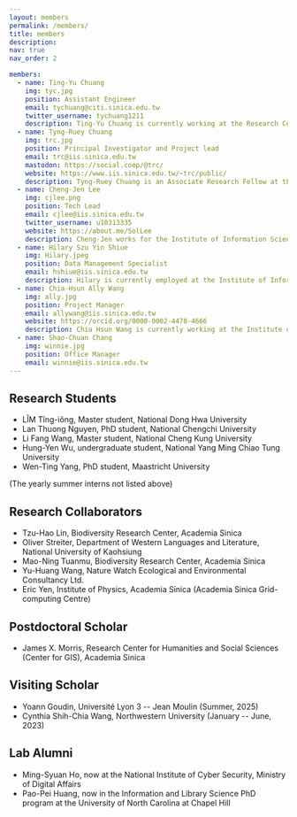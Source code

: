 ```yaml
---
layout: members
permalink: /members/
title: members
description:
nav: true
nav_order: 2

members:
  - name: Ting-Yu Chuang
    img: tyc.jpg
    position: Assistant Engineer
    email: tychuang@citi.sinica.edu.tw
    twitter_username: tychuang1211
    description: Ting-Yu Chuang is currently working at the Research Center for Information Technology Innovation, Academia Sinica, as an assistant engineer. She contributes to the maintenance and development of the depositar (data.depositar.io). She is also an active participant in open source communities, with a focus on the application of open data and free software.
  - name: Tyng-Ruey Chuang
    img: trc.jpg
    position: Principal Investigator and Project lead
    email: trc@iis.sinica.edu.tw
    mastodon: https://social.coop/@trc/
    website: https://www.iis.sinica.edu.tw/~trc/public/
    description: Tyng-Ruey Chuang is an Associate Research Fellow at the Institute of Information Science, Academia Sinica, with joint appointments at both the Research Center for Humanities and Social Sciences (Center for GIS) and the Research Center for Information Technology Innovation.
  - name: Cheng-Jen Lee
    img: cjlee.png
    position: Tech Lead
    email: cjlee@iis.sinica.edu.tw
    twitter_username: u10313335
    website: https://about.me/SolLee
    description: Cheng-Jen works for the Institute of Information Science, Academia Sinica, Taiwan. He leads the technical development of the depositar (data.depositar.io). His recent research interests are data exchange standards, deployment automation and long-term maintenance of information systems. Utilizing the above technologies, he aims to achieve the sustainability of the depositar. He is also a senior Python language user.
  - name: Hilary Szu Yin Shiue
    img: Hilary.jpeg
    position: Data Management Specialist
    email: hshiue@iis.sinica.edu.tw
    description: Hilary is currently employed at the Institute of Information Science, Academia Sinica, where she is involved in promoting Research Data Management (RDM) and assisting with the creation of Data Management Plans. Prior to joining the depositar team, she worked at various GLAM institutions in the United States, focusing on practicing good digital preservation and doing research related to the reuse of historical archival data.
  - name: Chia-Hsun Ally Wang
    img: ally.jpg
    position: Project Manager
    email: allywang@iis.sinica.edu.tw
    website: https://orcid.org/0000-0002-4478-4666
    description: Chia Hsun Wang is currently working at the Institute of Information Science, Academia Sinica. Previously she was with Open Source Software Foundry (OSSF) and Creative Commons Taiwan, two projects hosted at Academia Sinica. With an engineering background and a passion for promoting open and free culture, her focus revolves around the topics of digital preservation and research data management.
  - name: Shao-Chuan Chang
    img: winnie.jpg
    position: Office Manager
    email: winnie@iis.sinica.edu.tw
---
```


## Research Students

- LÎM Tîng-iông, Master student, National Dong Hwa University
- Lan Thuong Nguyen, PhD student, National Chengchi University
- Li Fang Wang, Master student, National Cheng Kung University
- Hung-Yen Wu, undergraduate student, National Yang Ming Chiao Tung University
- Wen-Ting Yang, PhD student, Maastricht University

(The yearly summer interns not listed above)

## Research Collaborators

- Tzu-Hao Lin, Biodiversity Research Center, Academia Sinica
- Oliver Streiter, Department of Western Languages and Literature, National University of Kaohsiung
- Mao-Ning Tuanmu, Biodiversity Research Center, Academia Sinica
- Yu-Huang Wang, Nature Watch Ecological and Environmental Consultancy Ltd.
- Eric Yen, Institute of Physics, Academia Sinica (Academia Sinica Grid-computing Centre)

## Postdoctoral Scholar 

- James X. Morris, Research Center for Humanities and Social Sciences (Center for GIS), Academia Sinica

## Visiting Scholar

- Yoann Goudin, Université Lyon 3 -- Jean Moulin (Summer, 2025)
- Cynthia Shih-Chia Wang, Northwestern University (January -- June, 2023)

## Lab Alumni

- Ming-Syuan Ho, now at the National Institute of Cyber Security, Ministry of
Digital Affairs
- Pao-Pei Huang, now in the Information and Library Science PhD program at
the University of North Carolina at Chapel Hill
